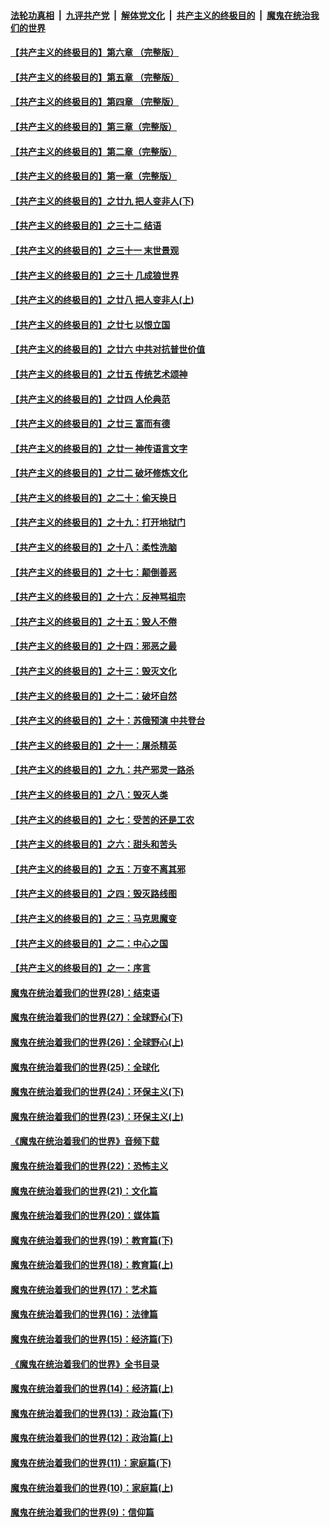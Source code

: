 ####  [法轮功真相](../../../../basic/blob/master/README.md?t=05201401) &nbsp;|&nbsp; [九评共产党](../../../../9ping.md/blob/master/README.md?t=05201401) &nbsp;|&nbsp; [解体党文化](../../../../jtdwh.md/blob/master/README.md?t=05201401)  &nbsp;|&nbsp; [共产主义的终极目的](../../../../gczydzjmd.md/blob/master/README.md?t=05201401) &nbsp;|&nbsp; [魔鬼在统治我们的世界](../../../../mgztzwmdsj.md/blob/master/README.md?t=05201401) 

#### [【共产主义的终极目的】第六章 （完整版）](../pages/nsc422/n11428913.md?t=05201401) 

#### [【共产主义的终极目的】第五章 （完整版）](../pages/nsc422/n11428912.md?t=05201401) 

#### [【共产主义的终极目的】第四章 （完整版）](../pages/nsc422/n11428907.md?t=05201401) 

#### [【共产主义的终极目的】第三章（完整版）](../pages/nsc422/n11428848.md?t=05201401) 

#### [【共产主义的终极目的】第二章（完整版）](../pages/nsc422/n11428831.md?t=05201401) 

#### [【共产主义的终极目的】第一章（完整版）](../pages/nsc422/n11417651.md?t=05201401) 

#### [【共产主义的终极目的】之廿九 把人变非人(下)](../pages/nsc422/n11344140.md?t=05201401) 

#### [【共产主义的终极目的】之三十二 结语](../pages/nsc422/n11360535.md?t=05201401) 

#### [【共产主义的终极目的】之三十一 末世景观](../pages/nsc422/n11351129.md?t=05201401) 

#### [【共产主义的终极目的】之三十 几成狼世界](../pages/nsc422/n11348280.md?t=05201401) 

#### [【共产主义的终极目的】之廿八 把人变非人(上)](../pages/nsc422/n11340492.md?t=05201401) 

#### [【共产主义的终极目的】之廿七 以恨立国](../pages/nsc422/n11336944.md?t=05201401) 

#### [【共产主义的终极目的】之廿六 中共对抗普世价值](../pages/nsc422/n11324785.md?t=05201401) 

#### [【共产主义的终极目的】之廿五 传统艺术颂神](../pages/nsc422/n11296396.md?t=05201401) 

#### [【共产主义的终极目的】之廿四 人伦典范](../pages/nsc422/n11296397.md?t=05201401) 

#### [【共产主义的终极目的】之廿三 富而有德](../pages/nsc422/n11283598.md?t=05201401) 

#### [【共产主义的终极目的】之廿一 神传语言文字](../pages/nsc422/n11263265.md?t=05201401) 

#### [【共产主义的终极目的】之廿二 破坏修炼文化](../pages/nsc422/n11245728.md?t=05201401) 

#### [【共产主义的终极目的】之二十：偷天换日](../pages/nsc422/n11238846.md?t=05201401) 

#### [【共产主义的终极目的】之十九：打开地狱门](../pages/nsc422/n11206376.md?t=05201401) 

#### [【共产主义的终极目的】之十八：柔性洗脑](../pages/nsc422/n11199994.md?t=05201401) 

#### [【共产主义的终极目的】之十七：颠倒善恶](../pages/nsc422/n11179782.md?t=05201401) 

#### [【共产主义的终极目的】之十六：反神骂祖宗](../pages/nsc422/n11166798.md?t=05201401) 

#### [【共产主义的终极目的】之十五：毁人不倦](../pages/nsc422/n11166792.md?t=05201401) 

#### [【共产主义的终极目的】之十四：邪恶之最](../pages/nsc422/n11150249.md?t=05201401) 

#### [【共产主义的终极目的】之十三：毁灭文化](../pages/nsc422/n11135227.md?t=05201401) 

#### [【共产主义的终极目的】之十二：破坏自然](../pages/nsc422/n11135214.md?t=05201401) 

#### [【共产主义的终极目的】之十：苏俄预演 中共登台](../pages/nsc422/n11118424.md?t=05201401) 

#### [【共产主义的终极目的】之十一：屠杀精英](../pages/nsc422/n11118442.md?t=05201401) 

#### [【共产主义的终极目的】之九：共产邪灵一路杀](../pages/nsc422/n11114139.md?t=05201401) 

#### [【共产主义的终极目的】之八：毁灭人类](../pages/nsc422/n11108503.md?t=05201401) 

#### [【共产主义的终极目的】之七：受苦的还是工农](../pages/nsc422/n11101809.md?t=05201401) 

#### [【共产主义的终极目的】之六：甜头和苦头](../pages/nsc422/n11096971.md?t=05201401) 

#### [【共产主义的终极目的】之五：万变不离其邪](../pages/nsc422/n11091285.md?t=05201401) 

#### [【共产主义的终极目的】之四：毁灭路线图](../pages/nsc422/n11086284.md?t=05201401) 

#### [【共产主义的终极目的】之三：马克思魔变](../pages/nsc422/n11061941.md?t=05201401) 

#### [【共产主义的终极目的】之二：中心之国](../pages/nsc422/n11047728.md?t=05201401) 

#### [【共产主义的终极目的】之一：序言](../pages/nsc422/n11086077.md?t=05201401) 

#### [魔鬼在统治着我们的世界(28)：结束语](../pages/nsc422/n10936246.md?t=05201401) 

#### [魔鬼在统治着我们的世界(27)：全球野心(下)](../pages/nsc422/n10928319.md?t=05201401) 

#### [魔鬼在统治着我们的世界(26)：全球野心(上)](../pages/nsc422/n10900318.md?t=05201401) 

#### [魔鬼在统治着我们的世界(25)：全球化](../pages/nsc422/n10788205.md?t=05201401) 

#### [魔鬼在统治着我们的世界(24)：环保主义(下)](../pages/nsc422/n10695307.md?t=05201401) 

#### [魔鬼在统治着我们的世界(23)：环保主义(上)](../pages/nsc422/n10688613.md?t=05201401) 

#### [《魔鬼在统治着我们的世界》音频下载](../pages/nsc422/n10635553.md?t=05201401) 

#### [魔鬼在统治着我们的世界(22)：恐怖主义](../pages/nsc422/n10614727.md?t=05201401) 

#### [魔鬼在统治着我们的世界(21)：文化篇](../pages/nsc422/n10597706.md?t=05201401) 

#### [魔鬼在统治着我们的世界(20)：媒体篇](../pages/nsc422/n10586579.md?t=05201401) 

#### [魔鬼在统治着我们的世界(19)：教育篇(下)](../pages/nsc422/n10564808.md?t=05201401) 

#### [魔鬼在统治着我们的世界(18)：教育篇(上)](../pages/nsc422/n10526970.md?t=05201401) 

#### [魔鬼在统治着我们的世界(17)：艺术篇](../pages/nsc422/n10499093.md?t=05201401) 

#### [魔鬼在统治着我们的世界(16)：法律篇](../pages/nsc422/n10485969.md?t=05201401) 

#### [魔鬼在统治着我们的世界(15)：经济篇(下)](../pages/nsc422/n10469975.md?t=05201401) 

#### [《魔鬼在统治着我们的世界》全书目录](../pages/nsc422/n10464261.md?t=05201401) 

#### [魔鬼在统治着我们的世界(14)：经济篇(上)](../pages/nsc422/n10457370.md?t=05201401) 

#### [魔鬼在统治着我们的世界(13)：政治篇(下)](../pages/nsc422/n10448270.md?t=05201401) 

#### [魔鬼在统治着我们的世界(12)：政治篇(上)](../pages/nsc422/n10444576.md?t=05201401) 

#### [魔鬼在统治着我们的世界(11)：家庭篇(下)](../pages/nsc422/n10440961.md?t=05201401) 

#### [魔鬼在统治着我们的世界(10)：家庭篇(上)](../pages/nsc422/n10435448.md?t=05201401) 

#### [魔鬼在统治着我们的世界(9)：信仰篇](../pages/nsc422/n10432159.md?t=05201401) 


